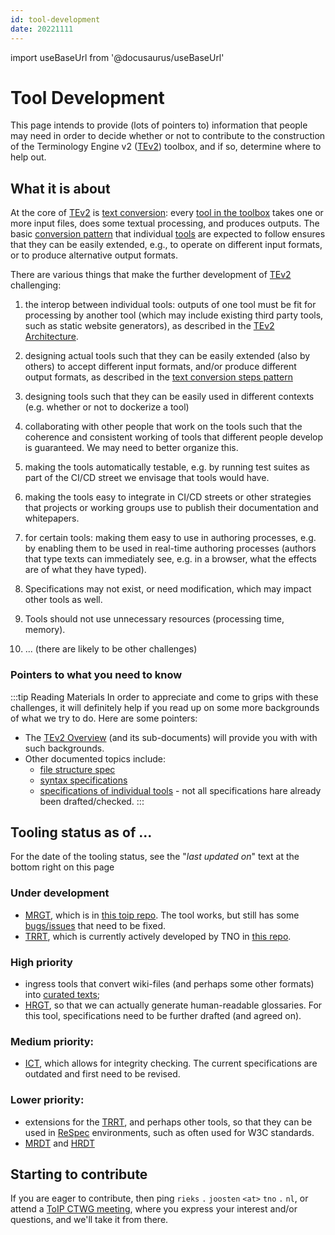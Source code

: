 ```yaml
---
id: tool-development
date: 20221111
---
```


import useBaseUrl from '@docusaurus/useBaseUrl'

# Tool Development

This page intends to provide (lots of pointers to) information that people may need in order to decide whether or not to contribute to the construction of the Terminology Engine v2 ([TEv2](@)) toolbox, and if so, determine where to help out.

## What it is about

At the core of [TEv2](@) is [text conversion](/docs/overview/tev2-text-conversion): every [tool in the toolbox](/docs/category/toolbox-specs) takes one or more input files, does some textual processing, and produces outputs. The basic [conversion pattern](/docs/overview/tev2-text-conversion#steps) that individual [tools](/docs/category/toolbox-specs) are expected to follow ensures that they can be easily extended, e.g., to operate on different input formats, or to produce alternative output formats.

There are various things that make the further development of [TEv2](@) challenging:

1. the interop between individual tools: outputs of one tool must be fit for processing by another tool (which may include existing third party tools, such as static website generators), as described in the [TEv2 Architecture](/docs/overview/tev2-architecture).
2. designing actual tools such that they can be easily extended (also by others) to accept different input formats, and/or produce different output formats, as described in the [text conversion steps pattern](/docs/overview/tev2-text-conversion#steps)
3. designing tools such that they can be easily used in different contexts (e.g. whether or not to dockerize a tool)
4. collaborating with other people that work on the tools such that the coherence and consistent working of tools that different people develop is guaranteed. We may need to better organize this.
5. making the tools automatically testable, e.g. by running test suites as part of the CI/CD street we envisage that tools would have.
6. making the tools easy to integrate in CI/CD streets or other strategies that projects or working groups use to publish their documentation and whitepapers.
7. for certain tools: making them easy to use in authoring processes, e.g. by enabling them to be used in real-time authoring processes (authors that type texts can immediately see, e.g. in a browser, what the effects are of what they have typed).
8. Specifications may not exist, or need modification, which may impact other tools as well.
9. Tools should not use unnecessary resources (processing time, memory).

10. ... (there are likely to be other challenges)

### Pointers to what you need to know

:::tip Reading Materials
In order to appreciate and come to grips with these challenges, it will definitely help if you read up on some more backgrounds of what we try to do. Here are some pointers:

- The [TEv2 Overview](/docs/category/introduction-overview) (and its sub-documents) will provide you with with such backgrounds.
- Other documented topics include:
  - [file structure spec](/docs/tev2-spec-files)
  - [syntax specifications](/docs/tev2-syntax)
  - [specifications of individual tools](/docs/category/toolbox-specs) - not all specifications hare already been drafted/checked.
:::

## Tooling status as of ...

For the date of the tooling status, see the "<i>last updated on</i>" text at the bottom right on this page

### Under development


- [MRGT](/docs/spec-tools/mrgt), which is in [this toip repo](https://github.com/trustoverip/ctwg-toolkit-mrg). The tool works, but still has some [bugs/issues](https://github.com/trustoverip/ctwg-toolkit-mrg/issues) that need to be fixed.
- [TRRT](/docs/spec-tools/trrt), which is currently actively developed by TNO in [this repo](https://github.com/tno-terminology-design/trrt).

### High priority

- ingress tools that convert wiki-files (and perhaps some other formats) into [curated texts](/docs/spec-files/curated-text-file);
- [HRGT](/docs/spec-tools/hrgt), so that we can actually generate human-readable glossaries. For this tool, specifications need to be further drafted (and agreed on).

### Medium priority:

- [ICT](/docs/spec-tools-envisaged/ict), which allows for integrity checking. The current specifications are outdated and first need to be revised.

### Lower priority:

- extensions for the [TRRT](@), and perhaps other tools, so that they can be used in [ReSpec](https://dev.w3.org/2008/video/mediaann/ReSpec.js/documentation.html) environments, such as often used for W3C standards.
- [MRDT](/docs/spec-tools-envisaged/mrdt) and [HRDT](/docs/spec-tools-envisaged/hrdt)


## Starting to contribute

If you are eager to contribute, then ping `rieks` `.` `joosten` `<at>` `tno` `.` `nl`, or attend a [ToIP CTWG meeting](https://wiki.trustoverip.org/display/HOME/CTWG+Meeting+Pages), where you express your interest and/or questions, and we'll take it from there.